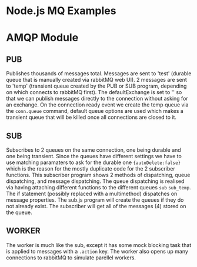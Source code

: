 Node.js MQ Examples
==================

AMQP Module
===========

PUB
---
Publishes thousands of messages total. Messages are sent to 'test' (durable queue that is manually created via rabbitMQ web UI). 2 messages are sent to 'temp' (transient queue created by the PUB or SUB program, depending on which connects to rabbitMQ first). The defaultExchange is set to '' so that we can publish messages directly to the connection without asking for an exchange. On the connection ready event we create the temp queue via the ````conn.queue```` command, default queue options are used which makes a transient queue that will be killed once all connections are closed to it.

SUB
---
Subscribes to 2 queues on the same connection, one being durable and one being transient. Since the queues have different settings we have to use matching paramaters to ask for the durable one ````{autoDelete:false}```` which is the reason for the mostly duplicate code for the 2 subscriber functions. This subscriber program shows 2 methods of dispatching, queue dispatching, and message dispatching. The queue dispatching is realised via having attaching different functions to the different queues ````sub```` ````sub_temp````. The if statement (possibly replaced with a multimethod) dispatches on message properties. The sub.js program will create the queues if they do not already exist. The subscriber will get all of the messages (4) stored on the queue.

WORKER
------
The worker is much like the sub, except it has some mock blocking task that is applied to messages with a ````.action```` key. The worker also opens up many connections to rabbitMQ to simulate parellel workers.